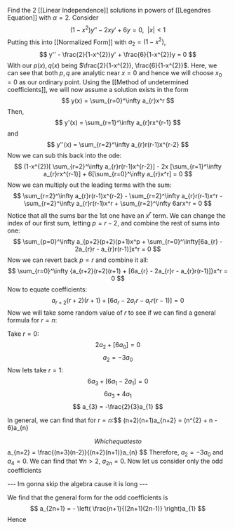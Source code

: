 Find the 2 [[Linear Independence]] solutions in powers of [[Legendres Equation]] with $\alpha = 2$. Consider $$
(1-x^{2})y'' - 2xy'+6y = 0, \ \ |x| < 1
$$
Putting this into [[Normalized Form]] with $a_{2} = (1-x^{2})$,$$
y'' - \frac{2}{1-x^{2}}y' + \frac{6}{1-x^{2}}y = 0
$$ 
With our $p(x), q(x)$ being $\frac{2}{1-x^{2}}, \frac{6}{1-x^{2}}$. Here, we can see that both $p,q$ are analytic near $x=0$ and hence we will choose $x_{0} =0$ as our ordinary point. Using the [[Method of undetermined coefficients]], we will now assume a solution exists in the form $$
y(x) = \sum_{r=0}^\infty a_{r}x^r
$$
Then,$$
y'(x) = \sum_{r=1}^\infty a_{r}rx^{r-1}
$$
and $$
y''(x) = \sum_{r=2}^\infty a_{r}r(r-1)x^{r-2}
$$
Now we can sub this back into the ode:
$$
(1-x^{2})[ \sum_{r=2}^\infty a_{r}r(r-1)x^{r-2}] - 2x [\sum_{r=1}^\infty a_{r}rx^{r-1}] + 6[\sum_{r=0}^\infty a_{r}x^r] = 0
$$
Now we can multiply out the leading terms with the sum:
$$
\sum_{r=2}^\infty a_{r}r(r-1)x^{r-2} - \sum_{r=2}^\infty a_{r}r(r-1)x^r - \sum_{r=2}^\infty a_{r}r(r-1)x^r + \sum_{r=2}^\infty 6arx^r = 0
$$
Notice that all the sums bar the 1st one have an $x^r$ term. We can change the index of our first sum, letting $p=r-2$, and combine the rest of sums into one:$$
\sum_{p=0}^\infty a_{p+2}(p+2)(p+1)x^p + \sum_{r=0}^\infty[6a_{r} - 2a_{r}r - a_{r}r(r-1)]x^r = 0
$$
Now we can revert back $p = r$ and combine it all: $$
\sum_{r=0}^\infty {a_{r+2}(r+2)(r+1) + [6a_{r} - 2a_{r}r - a_{r}r(r-1)]}x^r = 0
$$
Now to equate coefficients: $$
a_{r+2}(r+2)(r+1) + [6a_{r} - 2a_{r}r - a_{r}r(r-1)] = 0
$$
Now we will take some random value of $r$ to see if we can find a general formula for $r=n$:

Take $r=0$:$$
2a_{2} + [6a_{0}] = 0
$$$$
a_{2} = -3a_{0}
$$
Now lets take $r=1$:$$
6a_{3} + [6a_{1} - 2a_{1}] = 0
$$
$$
6a_{3} + 4a_{1}
$$
$$
a_{3} = -\frac{2}{3}a_{1}
$$

In general, we can find that for $r=n$:$$
(n+2)(n+1)a_{n+2} = (n^{2} + n - 6)a_{n}

$$
Which equates to $$
a_{n+2} = \frac{(n+3)(n-2)}{(n+2)(n+1)}a_{n}
$$
Therefore, $a_{2} = -3a_{0}$ and $a_{4} = 0$. We can find that $\forall n > 2$, $a_{2n} = 0$. Now let us consider only the odd coefficients

--- Im gonna skip the algebra cause it is long ---

We find that the general form for the odd coefficients is $$
a_{2n+1} = - \left( \frac{n+1}{(2n+1)(2n-1)} \right)a_{1}
$$
Hence 